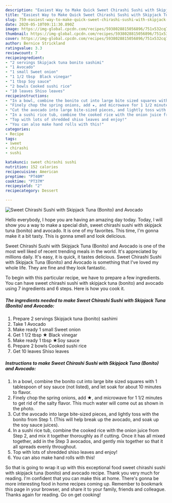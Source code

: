 ```yaml
---
description: "Easiest Way to Make Quick Sweet Chirashi Sushi with Skipjack Tuna (Bonito) and Avocado"
title: "Easiest Way to Make Quick Sweet Chirashi Sushi with Skipjack Tuna (Bonito) and Avocado"
slug: 759-easiest-way-to-make-quick-sweet-chirashi-sushi-with-skipjack-tuna-bonito-and-avocado
date: 2020-05-10T09:11:30.890Z
image: https://img-global.cpcdn.com/recipes/5938028815056896/751x532cq70/sweet-chirashi-sushi-with-skipjack-tuna-bonito-and-avocado-recipe-main-photo.jpg
thumbnail: https://img-global.cpcdn.com/recipes/5938028815056896/751x532cq70/sweet-chirashi-sushi-with-skipjack-tuna-bonito-and-avocado-recipe-main-photo.jpg
cover: https://img-global.cpcdn.com/recipes/5938028815056896/751x532cq70/sweet-chirashi-sushi-with-skipjack-tuna-bonito-and-avocado-recipe-main-photo.jpg
author: Bernice Strickland
ratingvalue: 3.3
reviewcount: 7
recipeingredient:
- "2 servings Skipjack tuna bonito sashimi"
- "1 Avocado"
- "1 small Sweet onion"
- "1 1/2 tbsp  Black vinegar"
- "1 tbsp Soy sauce"
- "2 bowls Cooked sushi rice"
- "10 leaves Shiso leaves"
recipeinstructions:
- "In a bowl, combine the bonito cut into large bite sized squares with 1 tablespoon of soy sauce (not listed), and let soak for about 10 minutes to flavor."
- "Finely chop the spring onions, add ★, and microwave for 1 1/2 minutes to get rid of the salty flavor. This much water will come out as shown in the photo."
- "Cut the avocado into large bite-sized pieces, and lightly toss with the bonito from Step 1. (This will help break up the avocado, and soak up the soy sauce juices)."
- "In a sushi rice tub, combine the cooked rice with the onion juice from Step 2, and mix it together thoroughly as if cutting. Once it has all mixed together, add in the Step 3 avocados, and gently mix together so that it all spreads evenly throughout."
- "Top with lots of shredded shiso leaves and enjoy!"
- "You can also make hand rolls with this!"
categories:
- Recipe
tags:
- sweet
- chirashi
- sushi

katakunci: sweet chirashi sushi 
nutrition: 152 calories
recipecuisine: American
preptime: "PT40M"
cooktime: "PT37M"
recipeyield: "2"
recipecategory: Dessert

---
```



![Sweet Chirashi Sushi with Skipjack Tuna (Bonito) and Avocado](https://img-global.cpcdn.com/recipes/5938028815056896/751x532cq70/sweet-chirashi-sushi-with-skipjack-tuna-bonito-and-avocado-recipe-main-photo.jpg)

Hello everybody, I hope you are having an amazing day today. Today, I will show you a way to make a special dish, sweet chirashi sushi with skipjack tuna (bonito) and avocado. It is one of my favorites. This time, I'm gonna make it a bit tasty. This is gonna smell and look delicious.



Sweet Chirashi Sushi with Skipjack Tuna (Bonito) and Avocado is one of the most well liked of recent trending meals in the world. It's appreciated by millions daily. It's easy, it is quick, it tastes delicious. Sweet Chirashi Sushi with Skipjack Tuna (Bonito) and Avocado is something that I've loved my whole life. They are fine and they look fantastic.


To begin with this particular recipe, we have to prepare a few ingredients. You can have sweet chirashi sushi with skipjack tuna (bonito) and avocado using 7 ingredients and 6 steps. Here is how you cook it.

<!--inarticleads1-->

##### The ingredients needed to make Sweet Chirashi Sushi with Skipjack Tuna (Bonito) and Avocado:

1. Prepare 2 servings Skipjack tuna (bonito) sashimi
1. Take 1 Avocado
1. Make ready 1 small Sweet onion
1. Get 1 1/2 tbsp ★ Black vinegar
1. Make ready 1 tbsp ★Soy sauce
1. Prepare 2 bowls Cooked sushi rice
1. Get 10 leaves Shiso leaves




<!--inarticleads2-->

##### Instructions to make Sweet Chirashi Sushi with Skipjack Tuna (Bonito) and Avocado:

1. In a bowl, combine the bonito cut into large bite sized squares with 1 tablespoon of soy sauce (not listed), and let soak for about 10 minutes to flavor.
1. Finely chop the spring onions, add ★, and microwave for 1 1/2 minutes to get rid of the salty flavor. This much water will come out as shown in the photo.
1. Cut the avocado into large bite-sized pieces, and lightly toss with the bonito from Step 1. (This will help break up the avocado, and soak up the soy sauce juices).
1. In a sushi rice tub, combine the cooked rice with the onion juice from Step 2, and mix it together thoroughly as if cutting. Once it has all mixed together, add in the Step 3 avocados, and gently mix together so that it all spreads evenly throughout.
1. Top with lots of shredded shiso leaves and enjoy!
1. You can also make hand rolls with this!




So that is going to wrap it up with this exceptional food sweet chirashi sushi with skipjack tuna (bonito) and avocado recipe. Thank you very much for reading. I'm confident that you can make this at home. There's gonna be more interesting food in home recipes coming up. Remember to bookmark this page in your browser, and share it to your family, friends and colleague. Thanks again for reading. Go on get cooking!
